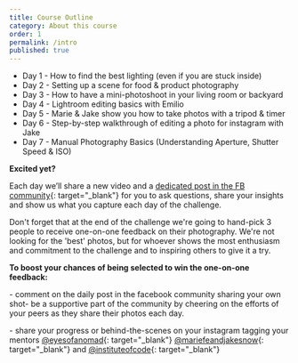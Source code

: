 ```yaml
---
title: Course Outline
category: About this course
order: 1
permalink: /intro
published: true
---
```


* Day 1 - How to find the best lighting (even if you are stuck inside)
* Day 2 - Setting up a scene for food & product photography
* Day 3 - How to have a mini-photoshoot in your living room or backyard
* Day 4 - Lightroom editing basics with Emilio
* Day 5 - Marie & Jake show you how to take photos with a tripod & timer
* Day 6 - Step-by-step walkthrough of editing a photo for instagram with Jake
* Day 7 - Manual Photography Basics (Understanding Aperture, Shutter Speed & ISO)

**Excited yet? &nbsp;**

Each day we’ll share a new video and a&nbsp;[dedicated post in the FB community](https://www.facebook.com/groups/243183530226683/){: target="_blank"}&nbsp;for you to ask questions, share your insights and show us what you capture each day of the challenge.&nbsp;

Don't forget that at the end of the challenge we're going to hand-pick 3 people to receive one-on-one feedback on their photography. We're not looking for the 'best' photos, but for whoever shows the most enthusiasm and commitment to the challenge and to inspiring others to give it a try.&nbsp;

**To boost your chances of being selected to win the one-on-one feedback:&nbsp;**

\- comment on the daily post in the facebook community sharing your own shot- be a supportive part of the community by cheering on the efforts of your peers as they share their photos each day.

\- share your progress or behind-the-scenes on your instagram tagging your mentors [@eyesofanomad](http://www.instagram.com/eyesofanomad){: target="_blank"} [@mariefeandjakesnow](http://www.instagram.com/mariefeandjakesnow){: target="_blank"} and [@instituteofcode](http://www.instagram.com/instituteofcode){: target="_blank"} &nbsp;
